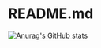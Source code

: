 # README.md

[![Anurag's GitHub stats](https://github-readme-stats.vercel.app/api?username=ryanxuan930)](https://github.com/anuraghazra/github-readme-stats)

